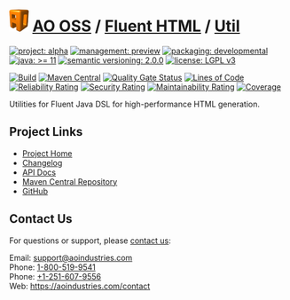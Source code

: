 # [<img src="ao-logo.png" alt="AO Logo" width="35" height="40">](https://github.com/ao-apps) [AO OSS](https://github.com/ao-apps/ao-oss) / [Fluent HTML](https://github.com/ao-apps/ao-fluent-html) / [Util](https://github.com/ao-apps/ao-fluent-html-util)

[![project: alpha](https://oss.aoapps.com/ao-badges/project-alpha.svg)](https://aoindustries.com/life-cycle#project-alpha)
[![management: preview](https://oss.aoapps.com/ao-badges/management-preview.svg)](https://aoindustries.com/life-cycle#management-preview)
[![packaging: developmental](https://oss.aoapps.com/ao-badges/packaging-developmental.svg)](https://aoindustries.com/life-cycle#packaging-developmental)  
[![java: &gt;= 11](https://oss.aoapps.com/ao-badges/java-11.svg)](https://docs.oracle.com/en/java/javase/11/)
[![semantic versioning: 2.0.0](https://oss.aoapps.com/ao-badges/semver-2.0.0.svg)](https://semver.org/spec/v2.0.0.html)
[![license: LGPL v3](https://oss.aoapps.com/ao-badges/license-lgpl-3.0.svg)](https://www.gnu.org/licenses/lgpl-3.0)

[![Build](https://github.com/ao-apps/ao-fluent-html-util/workflows/Build/badge.svg?branch=master)](https://github.com/ao-apps/ao-fluent-html-util/actions?query=workflow%3ABuild)
[![Maven Central](https://maven-badges.herokuapp.com/maven-central/com.aoapps/ao-fluent-html-util/badge.svg)](https://maven-badges.herokuapp.com/maven-central/com.aoapps/ao-fluent-html-util)
[![Quality Gate Status](https://sonarcloud.io/api/project_badges/measure?branch=master&project=com.aoapps%3Aao-fluent-html-util&metric=alert_status)](https://sonarcloud.io/dashboard?branch=master&id=com.aoapps%3Aao-fluent-html-util)
[![Lines of Code](https://sonarcloud.io/api/project_badges/measure?branch=master&project=com.aoapps%3Aao-fluent-html-util&metric=ncloc)](https://sonarcloud.io/component_measures?branch=master&id=com.aoapps%3Aao-fluent-html-util&metric=ncloc)  
[![Reliability Rating](https://sonarcloud.io/api/project_badges/measure?branch=master&project=com.aoapps%3Aao-fluent-html-util&metric=reliability_rating)](https://sonarcloud.io/component_measures?branch=master&id=com.aoapps%3Aao-fluent-html-util&metric=Reliability)
[![Security Rating](https://sonarcloud.io/api/project_badges/measure?branch=master&project=com.aoapps%3Aao-fluent-html-util&metric=security_rating)](https://sonarcloud.io/component_measures?branch=master&id=com.aoapps%3Aao-fluent-html-util&metric=Security)
[![Maintainability Rating](https://sonarcloud.io/api/project_badges/measure?branch=master&project=com.aoapps%3Aao-fluent-html-util&metric=sqale_rating)](https://sonarcloud.io/component_measures?branch=master&id=com.aoapps%3Aao-fluent-html-util&metric=Maintainability)
[![Coverage](https://sonarcloud.io/api/project_badges/measure?branch=master&project=com.aoapps%3Aao-fluent-html-util&metric=coverage)](https://sonarcloud.io/component_measures?branch=master&id=com.aoapps%3Aao-fluent-html-util&metric=Coverage)

Utilities for Fluent Java DSL for high-performance HTML generation.

## Project Links
* [Project Home](https://oss.aoapps.com/fluent-html/util/)
* [Changelog](https://oss.aoapps.com/fluent-html/util/changelog)
* [API Docs](https://oss.aoapps.com/fluent-html/util/apidocs/)
* [Maven Central Repository](https://central.sonatype.com/artifact/com.aoapps/ao-fluent-html-util)
* [GitHub](https://github.com/ao-apps/ao-fluent-html-util)

## Contact Us
For questions or support, please [contact us](https://aoindustries.com/contact):

Email: [support@aoindustries.com](mailto:support@aoindustries.com)  
Phone: [1-800-519-9541](tel:1-800-519-9541)  
Phone: [+1-251-607-9556](tel:+1-251-607-9556)  
Web: https://aoindustries.com/contact
